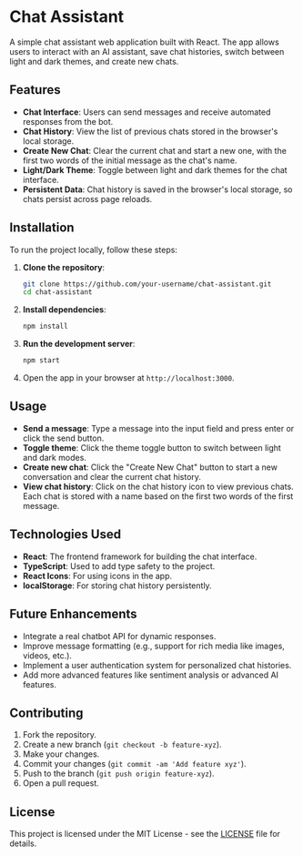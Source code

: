 # Chat Assistant

A simple chat assistant web application built with React. The app allows users to interact with an AI assistant, save chat histories, switch between light and dark themes, and create new chats.

## Features

- **Chat Interface**: Users can send messages and receive automated responses from the bot.
- **Chat History**: View the list of previous chats stored in the browser's local storage.
- **Create New Chat**: Clear the current chat and start a new one, with the first two words of the initial message as the chat's name.
- **Light/Dark Theme**: Toggle between light and dark themes for the chat interface.
- **Persistent Data**: Chat history is saved in the browser's local storage, so chats persist across page reloads.

## Installation

To run the project locally, follow these steps:

1. **Clone the repository**:

   ```bash
   git clone https://github.com/your-username/chat-assistant.git
   cd chat-assistant
   ```

2. **Install dependencies**:

   ```bash
   npm install
   ```

3. **Run the development server**:

   ```bash
   npm start
   ```

4. Open the app in your browser at `http://localhost:3000`.

## Usage

- **Send a message**: Type a message into the input field and press enter or click the send button.
- **Toggle theme**: Click the theme toggle button to switch between light and dark modes.
- **Create new chat**: Click the "Create New Chat" button to start a new conversation and clear the current chat history.
- **View chat history**: Click on the chat history icon to view previous chats. Each chat is stored with a name based on the first two words of the first message.

## Technologies Used

- **React**: The frontend framework for building the chat interface.
- **TypeScript**: Used to add type safety to the project.
- **React Icons**: For using icons in the app.
- **localStorage**: For storing chat history persistently.

## Future Enhancements

- Integrate a real chatbot API for dynamic responses.
- Improve message formatting (e.g., support for rich media like images, videos, etc.).
- Implement a user authentication system for personalized chat histories.
- Add more advanced features like sentiment analysis or advanced AI features.

## Contributing

1. Fork the repository.
2. Create a new branch (`git checkout -b feature-xyz`).
3. Make your changes.
4. Commit your changes (`git commit -am 'Add feature xyz'`).
5. Push to the branch (`git push origin feature-xyz`).
6. Open a pull request.

## License

This project is licensed under the MIT License - see the [LICENSE](LICENSE) file for details.
